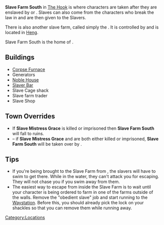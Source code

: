 **Slave Farm South** in [The Hook](The_Hook.md "wikilink") is where
characters are taken after they are enslaved by [](03%20-%20Projects%20&%20Wikis/Kenshi/Kenshi%20Wiki/Kenshi%20Wiki%20Template/Slave_Traders.md) or [](Slave_Hunters.md). Slaves can also come from the
characters who break the law in [](Drifter's_Last.md) and are then given to the Slavers.

There is also another slave farm, called simply the [](Slave_Farm.md). It is controlled by [](Slave_Mistress_Ren.md) and is located in
[Heng](Heng_(Zone).md "wikilink").

Slave Farm South is the home of [](Slave_Mistress_Grace.md).

## Buildings

- [Corpse Furnace](Corpse_Furnace.md "wikilink")
- Generators
- [Noble House](Noble_House.md "wikilink")
- [Slaver Bar](Slaver_Bar.md "wikilink")
- Slave Cage shack
- Slave farm trader
- Slave Shop

## Town Overrides

- If **Slave Mistress Grace** is killed or imprisoned then **Slave Farm
  South** will fall to ruins.
- [](Slave_Farm_South,_Free_Traders.md) – if **Slave
  Mistress Grace** and [](Slave_Market_Master.md) are both either killed or
  imprisoned, **Slave Farm South** will be taken over by [](03%20-%20Projects%20&%20Wikis/Kenshi/Kenshi%20Wiki/Kenshi%20Wiki%20Template/Free_Traders.md).

## Tips

- If you're being brought to the Slave Farm from [](Drifter's_Last.md), the slavers will have to swim to get
  there. While in the water, they can't attack you for escaping. They
  will not chase you if you swim away from them.
- The easiest way to escape from inside the Slave Farm is to wait until
  your character is being ordered to farm in one of the farms outside of
  the walls. Remove the "obedient slave" job and start running to the
  [Waystation](Waystation_(The_Hook).md "wikilink"). Before this, you
  should already pick the lock on your shackles so that you can remove
  them while running away.

[Category:Locations](Category:Locations "wikilink")